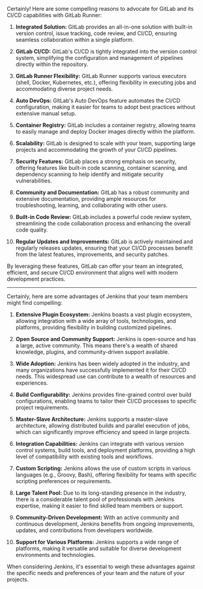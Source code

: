 Certainly! Here are some compelling reasons to advocate for GitLab and its CI/CD capabilities with GitLab Runner:

1. **Integrated Solution:** GitLab provides an all-in-one solution with built-in version control, issue tracking, code review, and CI/CD, ensuring seamless collaboration within a single platform.

2. **GitLab CI/CD:** GitLab's CI/CD is tightly integrated into the version control system, simplifying the configuration and management of pipelines directly within the repository.

3. **GitLab Runner Flexibility:** GitLab Runner supports various executors (shell, Docker, Kubernetes, etc.), offering flexibility in executing jobs and accommodating diverse project needs.

4. **Auto DevOps:** GitLab's Auto DevOps feature automates the CI/CD configuration, making it easier for teams to adopt best practices without extensive manual setup.

5. **Container Registry:** GitLab includes a container registry, allowing teams to easily manage and deploy Docker images directly within the platform.

6. **Scalability:** GitLab is designed to scale with your team, supporting large projects and accommodating the growth of your CI/CD pipelines.

7. **Security Features:** GitLab places a strong emphasis on security, offering features like built-in code scanning, container scanning, and dependency scanning to help identify and mitigate security vulnerabilities.

8. **Community and Documentation:** GitLab has a robust community and extensive documentation, providing ample resources for troubleshooting, learning, and collaborating with other users.

9. **Built-in Code Review:** GitLab includes a powerful code review system, streamlining the code collaboration process and enhancing the overall code quality.

10. **Regular Updates and Improvements:** GitLab is actively maintained and regularly releases updates, ensuring that your CI/CD processes benefit from the latest features, improvements, and security patches.

By leveraging these features, GitLab can offer your team an integrated, efficient, and secure CI/CD environment that aligns well with modern development practices.


---------------------------------------------------
Certainly, here are some advantages of Jenkins that your team members might find compelling:

1. **Extensive Plugin Ecosystem:** Jenkins boasts a vast plugin ecosystem, allowing integration with a wide array of tools, technologies, and platforms, providing flexibility in building customized pipelines.

2. **Open Source and Community Support:** Jenkins is open-source and has a large, active community. This means there's a wealth of shared knowledge, plugins, and community-driven support available.

3. **Wide Adoption:** Jenkins has been widely adopted in the industry, and many organizations have successfully implemented it for their CI/CD needs. This widespread use can contribute to a wealth of resources and experiences.

4. **Build Configurability:** Jenkins provides fine-grained control over build configurations, enabling teams to tailor their CI/CD processes to specific project requirements.

5. **Master-Slave Architecture:** Jenkins supports a master-slave architecture, allowing distributed builds and parallel execution of jobs, which can significantly improve efficiency and speed in large projects.

6. **Integration Capabilities:** Jenkins can integrate with various version control systems, build tools, and deployment platforms, providing a high level of compatibility with existing tools and workflows.

7. **Custom Scripting:** Jenkins allows the use of custom scripts in various languages (e.g., Groovy, Bash), offering flexibility for teams with specific scripting preferences or requirements.

8. **Large Talent Pool:** Due to its long-standing presence in the industry, there is a considerable talent pool of professionals with Jenkins expertise, making it easier to find skilled team members or support.

9. **Community-Driven Development:** With an active community and continuous development, Jenkins benefits from ongoing improvements, updates, and contributions from developers worldwide.

10. **Support for Various Platforms:** Jenkins supports a wide range of platforms, making it versatile and suitable for diverse development environments and technologies.

When considering Jenkins, it's essential to weigh these advantages against the specific needs and preferences of your team and the nature of your projects.
